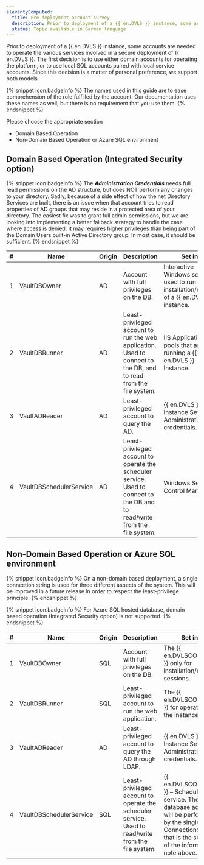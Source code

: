 ```yaml
---
eleventyComputed:
  title: Pre-deployment account survey
  description: Prior to deployment of a {{ en.DVLS }} instance, some accounts are needed to operate the various services involved in a secure deployment of {{ en.DVLS }}.
  status: Topic available in German language
---
```

Prior to deployment of a {{ en.DVLS }} instance, some accounts are needed to operate the various services involved in a secure deployment of {{ en.DVLS }}. The first decision is to use either domain accounts for operating the platform, or to use local SQL accounts paired with local service accounts. Since this decision is a matter of personal preference, we support both models.

{% snippet icon.badgeInfo %}
The names used in this guide are to ease comprehension of the role fulfilled by the account. Our documentation uses these names as well, but there is no requirement that you use them.
{% endsnippet %}

Please choose the appropriate section

* Domain Based Operation
* Non-Domain Based Operation or Azure SQL environment

## Domain Based Operation (Integrated Security option) 

{% snippet icon.badgeInfo %}
The ***Administration Credentials*** needs full read permissions on the AD structure, but does NOT perform any changes to your directory. Sadly, because of a side effect of how the net Directory Services are built, there is an issue when that account tries to read properties of AD groups that may reside in a protected area of your directory. The easiest fix was to grant full admin permissions, but we are looking into implementing a better fallback strategy to handle the case where access is denied. It may requires higher privileges than being part of the Domain Users built-in Active Directory group. In most case, it should be sufficient.
{% endsnippet %}

| # | Name                  | Origin | Description                               | Set in... |
| - | --------------------- | ------ | ----------------------------------------- | --------- |
| 1 | VaultDBOwner            | AD     | Account with full privileges on the DB.   | Interactive Windows session used to run the installation/upgrade of a {{ en.DVLS }} instance. |
| 2 | VaultDBRunner           | AD     | Least-privileged account to run the web application. Used to connect to the DB, and to read from the file system. | IIS Application pools that are running a {{ en.DVLS }} Instance. |
| 3 | VaultADReader         | AD     | Least-privileged account to query the AD. | {{ en.DVLS }} Instance Settings - Administration credentials. |
| 4 | VaultDBSchedulerService | AD     | Least-privileged account to operate the scheduler service. Used to connect to the DB and to read/write from the file system. | Windows Service Control Manager. |

## Non-Domain Based Operation or Azure SQL environment

{% snippet icon.badgeInfo %}
On a non-domain based deployment, a single connection string is used for three different aspects of the system. This will be improved in a future release in order to respect the least-privilege principle.
{% endsnippet %}

{% snippet icon.badgeInfo %}
For Azure SQL hosted database, domain based operation (Integrated Security option) is not supported.
{% endsnippet %}

| # | Name                  | Origin | Description                                            | Set in... |
| - | --------------------- | ------ | ------------------------------------------------------ | --------- |
| 1 | VaultDBOwner            | SQL    | Account with full privileges on the DB.                | The {{ en.DVLSCONSOLE }} only for installation/upgrade sessions. |
| 2 | VaultDBRunner           | SQL    | Least-privileged account to run the web application.   | The {{ en.DVLSCONSOLE }} for operation of the instance. |
| 3 | VaultADReader         | AD     | Least-privileged account to query the AD through LDAP. | {{ en.DVLS }} Instance Settings - Administration credentials. |
| 4 | VaultDBSchedulerService | SQL    | Least-privileged account to operate the scheduler service. Used to read/write from the file system. | {{ en.DVLSCONSOLE }} – Scheduler service. The database access will be performed by the single ConnectionString that is the subject of the informational note above. |
